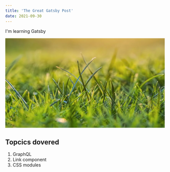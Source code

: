 ```yaml
---
title: 'The Great Gatsby Post'
date: 2021-09-30
---
```


I'm learning Gatsby

![Grass](grass.jpeg)

## Topcics dovered

1. GraphQL
2. Link component
3. CSS modules


